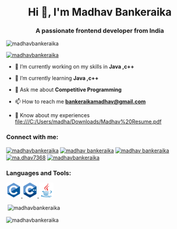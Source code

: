 <h1 align="center">Hi 👋, I'm Madhav Bankeraika</h1>
<h3 align="center">A passionate frontend developer from India</h3>

<p align="left"> <img src="https://komarev.com/ghpvc/?username=madhavbankeraika&label=Profile%20views&color=0e75b6&style=flat" alt="madhavbankeraika" /> </p>

<p align="left"> <a href="https://twitter.com/madhavbankeraika" target="blank"><img src="https://img.shields.io/twitter/follow/madhavbankeraika?logo=twitter&style=for-the-badge" alt="madhavbankeraika" /></a> </p>

- 🔭 I’m currently working on my skills in **Java ,c++**

- 🌱 I’m currently learning **Java ,c++**

- 💬 Ask me about **Competitive Programming**

- 📫 How to reach me **bankeraikamadhav@gmail.com**

- 📄 Know about my experiences [file:///C:/Users/madha/Downloads/Madhav%20Resume.pdf](file:///C:/Users/madha/Downloads/Madhav%20Resume.pdf)

<h3 align="left">Connect with me:</h3>
<p align="left">
<a href="https://twitter.com/madhavbankeraika" target="blank"><img align="center" src="https://raw.githubusercontent.com/rahuldkjain/github-profile-readme-generator/master/src/images/icons/Social/twitter.svg" alt="madhavbankeraika" height="30" width="40" /></a>
<a href="https://linkedin.com/in/madhav bankeraika" target="blank"><img align="center" src="https://raw.githubusercontent.com/rahuldkjain/github-profile-readme-generator/master/src/images/icons/Social/linked-in-alt.svg" alt="madhav bankeraika" height="30" width="40" /></a>
<a href="https://fb.com/madhav bankeraika" target="blank"><img align="center" src="https://raw.githubusercontent.com/rahuldkjain/github-profile-readme-generator/master/src/images/icons/Social/facebook.svg" alt="madhav bankeraika" height="30" width="40" /></a>
<a href="https://instagram.com/ma.dhav7368" target="blank"><img align="center" src="https://raw.githubusercontent.com/rahuldkjain/github-profile-readme-generator/master/src/images/icons/Social/instagram.svg" alt="ma.dhav7368" height="30" width="40" /></a>
<a href="https://codeforces.com/profile/madhavbankeraika" target="blank"><img align="center" src="https://raw.githubusercontent.com/rahuldkjain/github-profile-readme-generator/master/src/images/icons/Social/codeforces.svg" alt="madhavbankeraika" height="30" width="40" /></a>
</p>

<h3 align="left">Languages and Tools:</h3>
<p align="left"> <a href="https://www.cprogramming.com/" target="_blank" rel="noreferrer"> <img src="https://raw.githubusercontent.com/devicons/devicon/master/icons/c/c-original.svg" alt="c" width="40" height="40"/> </a> <a href="https://www.w3schools.com/cpp/" target="_blank" rel="noreferrer"> <img src="https://raw.githubusercontent.com/devicons/devicon/master/icons/cplusplus/cplusplus-original.svg" alt="cplusplus" width="40" height="40"/> </a> <a href="https://www.java.com" target="_blank" rel="noreferrer"> <img src="https://raw.githubusercontent.com/devicons/devicon/master/icons/java/java-original.svg" alt="java" width="40" height="40"/> </a> </p>

<p>&nbsp;<img align="center" src="https://github-readme-stats.vercel.app/api?username=madhavbankeraika&show_icons=true&locale=en" alt="madhavbankeraika" /></p>

<p><img align="center" src="https://github-readme-streak-stats.herokuapp.com/?user=madhavbankeraika&" alt="madhavbankeraika" /></p>
